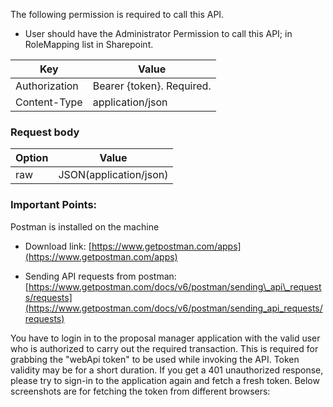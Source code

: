 The following permission is required to call this API.

- User should have the Administrator Permission to call this API; in RoleMapping list in Sharepoint.

| **Key** | **Value** |
| --- | --- |
| Authorization | Bearer {token}. Required. |
| Content-Type | application/json |

### Request body

| **Option** | **Value** |
| --- | --- |
| raw | JSON(application/json) |

### Important Points:

 Postman is installed on the machine

- Download link: [https://www.getpostman.com/apps](https://www.getpostman.com/apps)

- Sending API requests from postman: [https://www.getpostman.com/docs/v6/postman/sending\_api\_requests/requests](https://www.getpostman.com/docs/v6/postman/sending_api_requests/requests)



You have to login in to the proposal manager application with the valid user who is authorized to carry out the required transaction. This is required for grabbing the &quot;webApi token&quot; to be used while invoking the API. Token validity may be for a short duration. If you get a 401 unauthorized response, please try to sign-in to the application again and fetch a fresh token.  Below screenshots are for fetching the token from different browsers:



